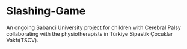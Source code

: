 # Slashing-Game

An ongoing Sabanci University project for children with Cerebral Palsy collaborating with the physiotherapists in Türkiye Sipastik Çocuklar Vakfı(TSCV).
